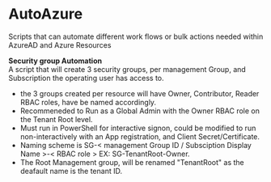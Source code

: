 # AutoAzure
Scripts that can automate different work flows or bulk actions needed within AzureAD and Azure Resources

<b>Security group Automation</b>
  <br>
  A script that will create 3 security groups, per management Group, and Subscription the operating user has access to.
  <br>
  <ul>
    <li>the 3 groups created per resource will have Owner, Contributor, Reader RBAC roles, have be named accordingly.</li>
    <li>Recommeneded to Run as a Global Admin with the Owner RBAC role on the Tenant Root level.</li>
    <li>Must run in PowerShell for interactive signon, could be modified to run non-interactively with an App registration, and Client Secret/Certificate.</li>
    <li>Naming scheme is SG-< management Group ID / Subsciption Display Name >-< RBAC role > EX: SG-TenantRoot-Owner.</li>
    <li>The Root Management group, will be renamed "TenantRoot" as the deafault name is the tenant ID.</li>
  </ul>

